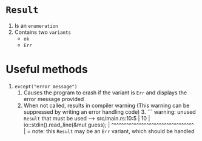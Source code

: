 

# `Result`

1. Is an `enumeration`
2. Contains two `variants`
   - `ok`
   - `Err`

# Useful methods

1. `except("error message")`
   1. Causes the program to crash if the variant is `Err` and displays the error message provided
   2. When not called, results in compiler warning (This warning can be suppressed by writing an error handling code)
      3. ```
         warning: unused `Result` that must be used
           --> src/main.rs:10:5
            |
         10 |     io::stdin().read_line(&mut guess);
            |     ^^^^^^^^^^^^^^^^^^^^^^^^^^^^^^^^^
            |
            = note: this `Result` may be an `Err` variant, which should be handled
         ```
         